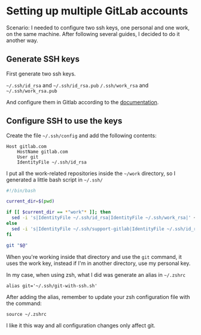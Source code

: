 # Setting up multiple GitLab accounts

Scenario: I needed to configure two ssh keys, one personal and one work, on the same machine. After following several guides, I decided to do it another way.

## Generate SSH keys
First generate two ssh keys.

`~/.ssh/id_rsa` and `~/.ssh/id_rsa.pub`
`/.ssh/work_rsa` and `~/.ssh/work_rsa.pub`

And configure them in Gitlab according to the [documentation](https://docs.gitlab.com/ee/user/ssh.html "documentation").

## Configure SSH to use the keys
Create the file `~/.ssh/config` and add the following contents:

    Host gitlab.com
        HostName gitlab.com
        User git
        IdentityFile ~/.ssh/id_rsa


I put all the work-related repositories inside the `~/work` directory, so I generated a little bash script in `~/.ssh/`

```bash
#!/bin/bash

current_dir=$(pwd)

if [[ $current_dir == *"work"* ]]; then
  sed -i 's|IdentityFile ~/.ssh/id_rsa|IdentityFile ~/.ssh/work_rsa|' ~/.ssh/config
else
  sed -i 's|IdentityFile ~/.ssh/support-gitlab|IdentityFile ~/.ssh/id_rsa|' ~/.ssh/config
fi

git "$@"
```

When you're working inside that directory and use the `git` command, it uses the work key, instead if I'm in another directory, use my personal key.

In my case, when using zsh, what I did was generate an alias in `~/.zshrc`

`alias git='~/.ssh/git-with-ssh.sh'`

After adding the alias, remember to update your zsh configuration file with the command:

`source ~/.zshrc`

I like it this way and all configuration changes only affect git.
